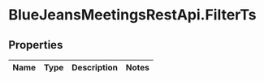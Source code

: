 # BlueJeansMeetingsRestApi.FilterTs

## Properties
Name | Type | Description | Notes
------------ | ------------- | ------------- | -------------


